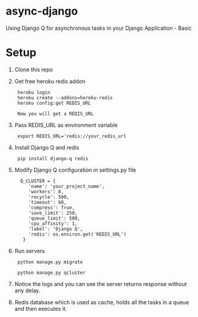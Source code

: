 # async-django

Using Django Q for asynchronous tasks in your Django Application - Basic

# Setup 

1. Clone this repo
        
3. Get free heroku redis addon

        heroku login
        heroku create --addons=heroku-redis
        heroku config:get REDIS_URL
        
        Now you will get a REDIS_URL
        
4. Pass REDIS_URL as environment variable

        export REDIS_URL='redis://your_redis_url
        
5. Install Django Q and redis

        pip install django-q redis

6. Modify Django Q configuration in settings.py file

         Q_CLUSTER = {
            'name': 'your_project_name',
            'workers': 8,
            'recycle': 500,
            'timeout': 60,
            'compress': True,
            'save_limit': 250,
            'queue_limit': 500,
            'cpu_affinity': 1,
            'label': 'Django Q',
            'redis': os.environ.get('REDIS_URL')
          }
          
7. Run servers           

        python manage.py migrate
      
        python manage.py qcluster

8. Notice the logs and you can see the server returns response without any delay.

9. Redis database which is used as cache, holds all the tasks in a queue and then executes it.
        
        
